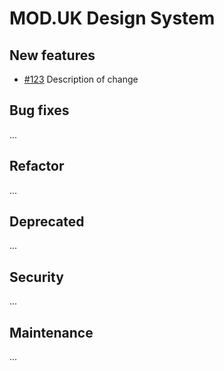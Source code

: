 # MOD.UK Design System

## New features
- [#123](http://link/to/pr) Description of change

## Bug fixes

...

## Refactor

...

## Deprecated

...

## Security

...

## Maintenance

...
